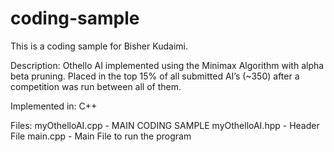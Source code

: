 # coding-sample

This is a coding sample for Bisher Kudaimi.

Description:
Othello AI implemented using the Minimax Algorithm with alpha beta pruning. Placed in the top 15% of all submitted AI’s (~350) after a competition was run between all of them.

Implemented in: C++

Files:
myOthelloAI.cpp -  MAIN CODING SAMPLE
myOthelloAI.hpp -  Header File
main.cpp - Main File to run the program
